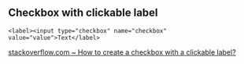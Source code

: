 ## Checkbox with clickable label

    <label><input type="checkbox" name="checkbox" value="value">Text</label>
    
[stackoverflow.com ~ How to create a checkbox with a clickable label?](https://stackoverflow.com/a/6293626)
